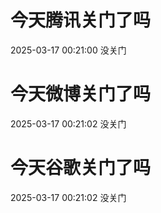 # 今天腾讯关门了吗

2025-03-17 00:21:00 没关门

# 今天微博关门了吗

2025-03-17 00:21:02 没关门

# 今天谷歌关门了吗

2025-03-17 00:21:02 没关门


